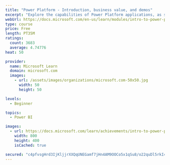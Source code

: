 ```yaml
---
title: "Power Platform - Introduction, business value, and demos"
excerpt: "Explore the capabilities of Power Platform applications, as seen in demonstrations and customer case studies."
webUrl: https://docs.microsoft.com/en-us/learn/modules/intro-to-power-platform-mba/
type: course
price: Free
length: PT35M
ratings:
  count: 3683
  average: 4.74776
heat: 50

provider:
  name: Microsoft Learn
  domain: microsoft.com
  images:
    - url: /assets/images/organizations/microsoft.com-50x50.jpg
      width: 50
      height: 50

levels:
  - Beginner

topics:
  - Power BI

images:
  - url: https://docs.microsoft.com/learn/achievements/intro-to-power-platform-social.png
    width: 800
    height: 400
    isCached: true

secured: "c4pfvsgHrd3IjKljjrXXQqUNEGamf7jHn4AM9OOCo5x1qSu8/o22quDl5rkI4DQLw29QxsLVLvOyrD0HlB/UM0dhITVvMikHk8ju3D5hedH3wV0oUrAvowNQbMoD1DyMLRciGjorCKX1UnIoaN4y43uLZF5KOzM/STP2Twh3TMh0qVT8d1USZywCTBRGkZbS9KJnSuawaAqiIt1F10m4st4GNzAAh5n6fVfcu99YaIKV0HQzF0TGj5cw9V6ECtgvnKr9wT7idf0BvwzfgFnWZVsR07iyIo+79Y4tISXueOEp06Xdyv2wHeKe/gKK9j78j50eYTSsJ2Hji3ib9PUg+xDXlHsa5UFaEeVu8Xze0f714niS99PyraaKHI2TY2zBZ2AF0CsH6U+IoyigTnT6S+0TBzEKAOYB+NCVer0qAjM=;iK+Y8ln6xMJvCXCUYHEI6Q=="
---
```


